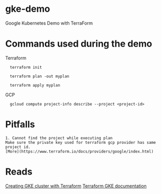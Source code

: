 # gke-demo
Google Kubernetes Demo with TerraForm

# Commands used during the demo
  Terraform
  
      terraform init

      terraform plan -out myplan

      terraform apply myplan

  GCP
      
      gcloud compute project-info describe --project <project-id>
      
# Pitfalls
    1. Cannot find the project while executing plan
    Make sure the private key used for terraform gcp provider has same project id.
    [More](https://www.terraform.io/docs/providers/google/index.html)
     
    

# Reads
[Creating GKE cluster with Terraform](https://medium.com/@timhberry/learn-terraform-by-deploying-a-google-kubernetes-engine-cluster-a29071d9a6c2)
[Terraform GKE documentation](https://www.terraform.io/docs/providers/google/r/container_cluster.html)
